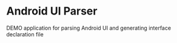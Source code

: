 # Android UI Parser
DEMO application for parsing Android UI and generating interface declaration file
